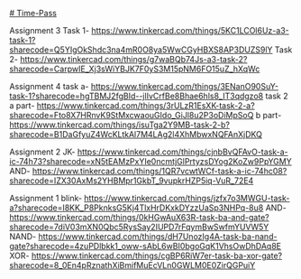 [# Time-Pass](https://drive.google.com/drive/u/1/folders/11Q_qljBEvHowBb8Ch0SdXPvmViC7zNTL)

Assignment 3
Task 1- https://www.tinkercad.com/things/5KC1LCOl6Uz-a3-task-1?sharecode=Q5YIgOkShdc3na4mR0O8ya5WwCGyHBXS8AP3DUZS9lY
Task 2- https://www.tinkercad.com/things/g7waBQb74Js-a3-task-2?sharecode=CarpwIE_Xj3sWiYBJK7F0yS3M15pNM6FO15uZ_hXqWc

Assignment 4
task a- https://www.tinkercad.com/things/3ENanO90SuY-task-1?sharecode=hgTBMJ2fgBId--jlIvCrfBe8Bhae6hls8_IT3qdgzo8
task 2 
a part- https://www.tinkercad.com/things/3rULzR1EsXK-task-2-a?sharecode=Fto8X7HRnvK9StMxcwaouGIdo_GiJl8u2P3oDiMpSoQ
b part- https://www.tinkercad.com/things/isuTga2Y9MB-task-2-b?sharecode=B1DaGfyuZ4WcKLtkAl7M4LAg2l4XhMbwxNQFAnXjDKQ

Assignment 2
JK- https://www.tinkercad.com/things/cjnbBvQFAvO-task-a-ic-74h73?sharecode=xN5tEAMzPxYIe0ncmtjGlPrtyzsDYog2KoZw9PpYGMY
AND- https://www.tinkercad.com/things/1QR7vcwtWCf-task-a-ic-74hc08?sharecode=IZX30AxMs2YHBMpr1GkbT_9vupkrHZP5iq-VuR_72E4

Assignment 1
blink- https://www.tinkercad.com/things/jzfx7o3MWGU-task-a?sharecode=I8KK_P8PknksG5Kj4TlxHrDKxkDYzzUaSp3NHPq-8u8
AND- https://www.tinkercad.com/things/0kHGwAuX63R-task-ba-and-gate?sharecode=7diV03mXN0Qbc5RysSay2IUPD7rFqymBwSwfmYUVW5Y
NAND- https://www.tinkercad.com/things/dH7UnozIg4A-task-ba-nand-gate?sharecode=4zuPDlbkk1_oww-sAbL6wBI0bgoGqK1VhsOwDhDAq8E
XOR- https://www.tinkercad.com/things/cgBP6RiW7er-task-ba-xor-gate?sharecode=8_0En4pRznathXiBmifMuEcVLn0GWLM0E0ZirQGPuiY
